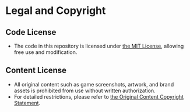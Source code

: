 # Legal and Copyright

## Code License
- The code in this repository is licensed under [the MIT License](LICENSE), allowing free use and modification.

## Content License
- All original content such as game screenshots, artwork, and brand assets is prohibited from use without written authorization.
- For detailed restrictions, please refer to [the Original Content Copyright Statement](CONTENT-LICENSE.md).
